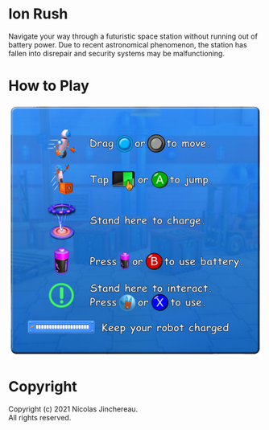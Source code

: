 # Ion Rush

Navigate your way through a futuristic space station without running out of battery power. Due to recent astronomical phenomenon, the station has fallen into disrepair and security systems may be malfunctioning.

# How to Play
![demo](screenshots/help.png)

# Copyright
Copyright (c) 2021 Nicolas Jinchereau.<br>
All rights reserved.
